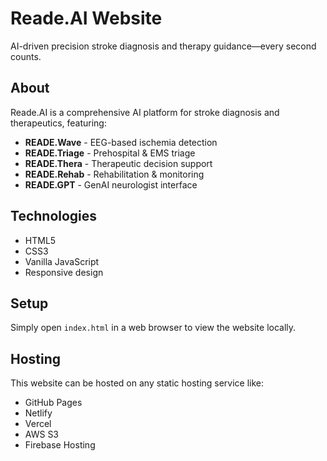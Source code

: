 # Reade.AI Website

AI-driven precision stroke diagnosis and therapy guidance—every second counts.

## About

Reade.AI is a comprehensive AI platform for stroke diagnosis and therapeutics, featuring:

- **READE.Wave** - EEG-based ischemia detection
- **READE.Triage** - Prehospital & EMS triage
- **READE.Thera** - Therapeutic decision support
- **READE.Rehab** - Rehabilitation & monitoring
- **READE.GPT** - GenAI neurologist interface

## Technologies

- HTML5
- CSS3
- Vanilla JavaScript
- Responsive design

## Setup

Simply open `index.html` in a web browser to view the website locally.

## Hosting

This website can be hosted on any static hosting service like:
- GitHub Pages
- Netlify
- Vercel
- AWS S3
- Firebase Hosting
